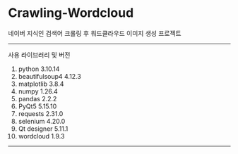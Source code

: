 # Crawling-Wordcloud
네이버 지식인 검색어 크롤링 후 워드클라우드 이미지 생성 프로젝트 

-----
사용 라이브러리 및 버전
1. python     3.10.14
2. beautifulsoup4     4.12.3
3. matplotlib      3.8.4
4. numpy      1.26.4
5. pandas     2.2.2
6. PyQt5     5.15.10
7. requests      2.31.0
8. selenium      4.20.0
9. Qt designer     5.11.1
10. wordcloud      1.9.3

------
